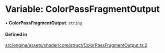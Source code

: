 # Variable: ColorPassFragmentOutput

• **ColorPassFragmentOutput**: `string`

#### Defined in

[src/engine/assets/shader/core/struct/ColorPassFragmentOutput.ts:2](https://github.com/Orillusion/orillusion/blob/main/src/engine/assets/shader/core/struct/ColorPassFragmentOutput.ts#L2)
